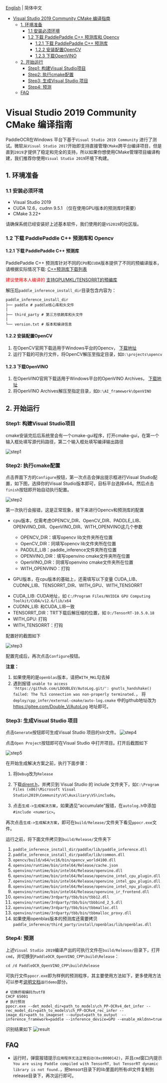 [English](windows_vs2022_build.md) | 简体中文

- [Visual Studio 2019 Community CMake 编译指南](#visual-studio-2019-community-cmake-编译指南)
  - [1. 环境准备](#1-环境准备)
    - [1.1 安装必须环境](#11-安装必须环境)
    - [1.2 下载 PaddlePaddle C++ 预测库和 Opencv](#12-下载-paddlepaddle-c-预测库和-opencv)
      - [1.2.1 下载 PaddlePaddle C++ 预测库](#121-下载-paddlepaddle-c-预测库)
      - [1.2.2 安装配置OpenCV](#122-安装配置opencv)
      - [1.2.3 下载OpenVINO](#123-下载openvino)
  - [2. 开始运行](#2-开始运行)
    - [Step1: 构建Visual Studio项目](#step1-构建visual-studio项目)
    - [Step2: 执行cmake配置](#step2-执行cmake配置)
    - [Step3: 生成Visual Studio 项目](#step3-生成visual-studio-项目)
    - [Step4: 预测](#step4-预测)
  - [FAQ](#faq)

# Visual Studio 2019 Community CMake 编译指南

PaddleOCR在Windows 平台下基于`Visual Studio 2019 Community` 进行了测试。微软从`Visual Studio 2017`开始即支持直接管理`CMake`跨平台编译项目，但是直到`2019`才提供了稳定和完全的支持，所以如果你想使用CMake管理项目编译构建，我们推荐你使用`Visual Studio 2019`环境下构建。


## 1. 环境准备
### 1.1 安装必须环境

* Visual Studio 2019
* CUDA 12.6，cudnn 9.5.1 （仅在使用GPU版本的预测库时需要）
* CMake 3.22+

请确保系统已经安装好上述基本软件，我们使用的是`VS2019`的社区版。

### 1.2 下载 PaddlePaddle C++ 预测库和 Opencv

#### 1.2.1 下载 PaddlePaddle C++ 预测库

PaddlePaddle C++ 预测库针对不同的`CPU`和`CUDA`版本提供了不同的预编译版本，请根据实际情况下载:  [C++预测库下载列表](https://www.paddlepaddle.org.cn/inference/master/guides/install/download_lib.html#windows)

<font color=red> 建议使用本人编译的 </font> [支持GPU/MKL/TENSORRT的预编库](https://intel-my.sharepoint.com/:u:/p/weixin_gu/EWVSrqfQ-SZNnt7ZfxfD0UgBrkpyhIpNtFNy_FbEOy4lDA?email=xiaodong.lin%40intel.com&e=TGYtZX)

解压后`paddle_inference_install_dir`目录包含内容为：
```
paddle_inference_install_dir
├── paddle # paddle核心库和头文件
|
├── third_party # 第三方依赖库和头文件
|
└── version.txt # 版本和编译信息
```

#### 1.2.2 安装配置OpenCV

1. 在OpenCV官网下载适用于Windows平台的Opencv， [下载地址](https://github.com/opencv/opencv/releases)
2. 运行下载的可执行文件，将OpenCV解压至指定目录，如`D:\projects\opencv`

#### 1.2.3 下载OpenVINO
1. 在OpenVINO官网下载适用于Windows平台的OpenVINO Archives， [下载地址](https://www.intel.com/content/www/us/en/developer/tools/openvino-toolkit/download.html?PACKAGE=OPENVINO_BASE&VERSION=v_2025_2_0&OP_SYSTEM=WINDOWS&DISTRIBUTION=ARCHIVE)
2. 将OpenVINO Archives解压至指定目录，如`D:\AI_framework\OpenVINO`

## 2. 开始运行

### Step1: 构建Visual Studio项目
cmake安装完后后系统里会有一个cmake-gui程序，打开cmake-gui，在第一个输入框处填写源代码路径，第二个输入框处填写编译输出路径

![step1](imgs/cmake_step1.png)

### Step2: 执行cmake配置
点击界面下方的`Configure`按钮，第一次点击会弹出提示框进行Visual Studio配置，如下图，选择你的Visual Studio版本即可，目标平台选择x64。然后点击`finish`按钮即开始自动执行配置。

![step2](imgs/cmake_step2.png)

第一次执行会报错，这是正常现象，接下来进行Opencv和预测库的配置

* cpu版本，仅需考虑OPENCV_DIR、OpenCV_DIR、PADDLE_LIB、OPENVINO_DIR、OpenVINO_DIR、WITH_OPENVINO这几个参数

  - OPENCV_DIR：填写opencv lib文件夹所在位置
  - OpenCV_DIR：同填写opencv lib文件夹所在位置
  - PADDLE_LIB：paddle_inference文件夹所在位置
  - OPENVINO_DIR：填写openvino cmake文件夹所在位置
  - OpenVINO_DIR：同填写openvino cmake文件夹所在位置
  - WITH_OPENVINO：打钩

* GPU版本，在cpu版本的基础上，还需填写以下变量
CUDA_LIB、CUDNN_LIB、TENSORRT_DIR、WITH_GPU、WITH_TENSORRT

- CUDA_LIB: CUDA地址，如 `C:/Program Files/NVIDIA GPU Computing Toolkit/CUDA/v12.6/lib/x64`
- CUDNN_LIB: 和CUDA_LIB一致
- TENSORRT_DIR：TRT下载后解压缩的位置，如 `D:/TensorRT-10.5.0.18`
- WITH_GPU: 打钩
- WITH_TENSORRT：打钩

配置好的截图如下

![step3](imgs/cmake_step3.png)

配置完成后，再次点击`Configure`按钮。

**注意：**
  1. 如果使用的是`openblas`版本，请把`WITH_MKL`勾去掉
  2. 遇到报错 `unable to access 'https://github.com/LDOUBLEV/AutoLog.git/': gnutls_handshake() failed: The TLS connection was non-properly terminated.`， 将 `deploy/cpp_infer/external-cmake/auto-log.cmake` 中的github地址改为 https://gitee.com/Double_V/AutoLog 地址即可。

### Step3: 生成Visual Studio 项目

点击`Generate`按钮即可生成Visual Studio 项目的sln文件。
![step4](imgs/cmake_step4.png)

点击`Open Project`按钮即可在Visual Studio 中打开项目。打开后截图如下

![step5](imgs/vs_step1.png)

在开始生成解决方案之前，执行下面步骤：
1. 将`Debug`改为`Release`
2. 下载[dirent.h](https://paddleocr.bj.bcebos.com/deploy/cpp_infer/cpp_files/dirent.h)，并拷贝到 Visual Studio 的 include 文件夹下，如`C:\Program Files (x86)\Microsoft Visual Studio\2019\Community\VC\Auxiliary\VS\include`。

3. 点击`生成->生成解决方案`，如果遇见“accumulate”报错，在`autolog.h`中添加`#include <numeric>`。
   
再次点击`生成->生成解决方案`，即可在`build/Release/`文件夹下看见`ppocr.exe`文件。

运行之前，将下面文件拷贝到`build/Release/`文件夹下
1. `paddle_inference_install_dir/paddle/lib/paddle_inference.dll`
2. `paddle_inference_install_dir/paddle/lib/common.dll`
3. `opencv/build/x64/vc16/bin/opencv_world4100.dll`
4. `openvino/runtime/bin/intel64/Release/cache.json`
5. `openvino/runtime/bin/intel64/Release/openvino.dll`
6. `openvino/runtime/bin/intel64/Release/openvino_intel_cpu_plugin.dll`
7. `openvino/runtime/bin/intel64/Release/openvino_intel_gpu_plugin.dll`
8. `openvino/runtime/bin/intel64/Release/openvino_intel_npu_plugin.dll`
9. `openvino/runtime/bin/intel64/Release/openvino_ir_frontend.dll`
10. `openvino/runtime/3rdparty/tbb/bin/tbb12.dll`
11. `openvino/runtime/3rdparty/tbb/bin/tbbbind_2_5.dll`
12. `openvino/runtime/3rdparty/tbb/bin/tbbmalloc.dll`
13. `openvino/runtime/3rdparty/tbb/bin/tbbmalloc_proxy.dll`
14. 如果使用openblas版本的预测库还需要拷贝 `paddle_inference/third_party/install/openblas/lib/openblas.dll`

### Step4: 预测

上述`Visual Studio 2019`编译产出的可执行文件在`build/Release/`目录下，打开`cmd`，并切换到`PaddleOCR_OpenVINO_CPP\build\Release`：

```
cd /d PaddleOCR_OpenVINO_CPP\build\Release
```
可执行文件`ppocr.exe`即为样例的预测程序，其主要使用方法如下，更多使用方法可以参考[说明文档](../readme.md)`运行demo`部分。

```shell
# 切换终端编码为utf8
CHCP 65001
# 执行预测
ppocr.exe --det_model_dir=path_to_models\ch_PP-OCRv4_det_infer --rec_model_dir=path_to_models\ch_PP-OCRv4_rec_infer --image_dir=path_to_imageset --output=path_to_output  --inference_framework=paddle --inference_device=GPU --enable_mkldnn=true 
```

识别结果如下
![result](imgs/result.png)


## FAQ

* 运行时，弹窗报错提示`应用程序无法正常启动(0xc0000142)`，并且`cmd`窗口内提示`You are using Paddle compiled with TensorRT, but TensorRT dynamic library is not found.`，把tensort目录下的lib里面的所有dll文件复制到release目录下，再次运行即可。
